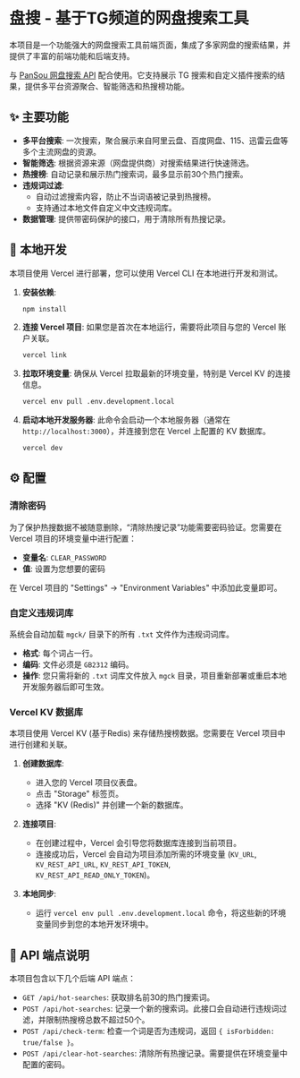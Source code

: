 # 盘搜 - 基于TG频道的网盘搜索工具

本项目是一个功能强大的网盘搜索工具前端页面，集成了多家网盘的搜索结果，并提供了丰富的前端功能和后端支持。

与 [PanSou 网盘搜索 API](https://github.com/fish2018/pansou) 配合使用。它支持展示 TG 搜索和自定义插件搜索的结果，提供多平台资源聚合、智能筛选和热搜榜功能。
## ✨ 主要功能

- **多平台搜索**: 一次搜索，聚合展示来自阿里云盘、百度网盘、115、迅雷云盘等多个主流网盘的资源。
- **智能筛选**: 根据资源来源（网盘提供商）对搜索结果进行快速筛选。
- **热搜榜**: 自动记录和展示热门搜索词，最多显示前30个热门搜索。
- **违规词过滤**:
    - 自动过滤搜索内容，防止不当词语被记录到热搜榜。
    - 支持通过本地文件自定义中文违规词库。
- **数据管理**: 提供带密码保护的接口，用于清除所有热搜记录。

## 🚀 本地开发

本项目使用 Vercel 进行部署，您可以使用 Vercel CLI 在本地进行开发和测试。

1.  **安装依赖**:
    ```bash
    npm install
    ```

2.  **连接 Vercel 项目**:
    如果您是首次在本地运行，需要将此项目与您的 Vercel 账户关联。
    ```bash
    vercel link
    ```

3.  **拉取环境变量**:
    确保从 Vercel 拉取最新的环境变量，特别是 Vercel KV 的连接信息。
    ```bash
    vercel env pull .env.development.local
    ```

4.  **启动本地开发服务器**:
    此命令会启动一个本地服务器（通常在 `http://localhost:3000`），并连接到您在 Vercel 上配置的 KV 数据库。
    ```bash
    vercel dev
    ```

## ⚙️ 配置

### 清除密码

为了保护热搜数据不被随意删除，“清除热搜记录”功能需要密码验证。您需要在 Vercel 项目的环境变量中进行配置：

- **变量名**: `CLEAR_PASSWORD`
- **值**: 设置为您想要的密码

在 Vercel 项目的 "Settings" -> "Environment Variables" 中添加此变量即可。

### 自定义违规词库

系统会自动加载 `mgck/` 目录下的所有 `.txt` 文件作为违规词词库。

- **格式**: 每个词占一行。
- **编码**: 文件必须是 `GB2312` 编码。
- **操作**: 您只需将新的 `.txt` 词库文件放入 `mgck` 目录，项目重新部署或重启本地开发服务器后即可生效。

### Vercel KV 数据库

本项目使用 Vercel KV (基于Redis) 来存储热搜榜数据。您需要在 Vercel 项目中进行创建和关联。

1.  **创建数据库**:
    - 进入您的 Vercel 项目仪表盘。
    - 点击 "Storage" 标签页。
    - 选择 "KV (Redis)" 并创建一个新的数据库。

2.  **连接项目**:
    - 在创建过程中，Vercel 会引导您将数据库连接到当前项目。
    - 连接成功后，Vercel 会自动为项目添加所需的环境变量 (`KV_URL`, `KV_REST_API_URL`, `KV_REST_API_TOKEN`, `KV_REST_API_READ_ONLY_TOKEN`)。

3.  **本地同步**:
    - 运行 `vercel env pull .env.development.local` 命令，将这些新的环境变量同步到您的本地开发环境中。

## 📝 API 端点说明

本项目包含以下几个后端 API 端点：

- `GET /api/hot-searches`: 获取排名前30的热门搜索词。
- `POST /api/hot-searches`: 记录一个新的搜索词。此接口会自动进行违规词过滤，并限制热搜榜总数不超过50个。
- `POST /api/check-term`: 检查一个词是否为违规词，返回 `{ isForbidden: true/false }`。
- `POST /api/clear-hot-searches`: 清除所有热搜记录。需要提供在环境变量中配置的密码。

